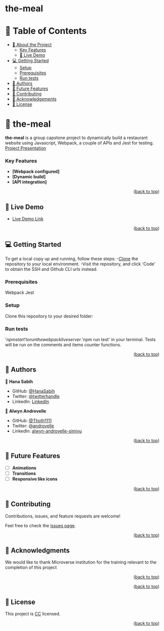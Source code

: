 # the-meal

<!-- TABLE OF CONTENTS -->

# 📗 Table of Contents

- [📖 About the Project](#about-project)
  - [Key Features](#key-features)
  - [🚀 Live Demo](#live-demo)
- [💻 Getting Started](#getting-started)
  - [Setup](#setup)
  - [Prerequisites](#prerequisites)
  - [Run tests](#run-tests)
- [👥 Authors](#authors)
- [🔭 Future Features](#future-features)
- [🤝 Contributing](#contributing)
- [🙏 Acknowledgements](#acknowledgements)
- [📝 License](#license)

<!-- PROJECT DESCRIPTION -->

# 📖 the-meal <a name="about-project"></a>

**the-meal** is a group capstone project to dynamically build a restaurant website using Javascript, Webpack, a couple of APIs and Jest for testing.
[Project Presentation](https://drive.google.com/file/d/1dD3gdJoclYL2EUmbS6JrvzrtYi-83_12/view?usp=sharing)

<!-- Features -->

### Key Features <a name="key-features"></a>

- **[Webpack configured]**
- **[Dynamic build]**
- **[API integration]**

<p align="right">(<a href="#readme-top">back to top</a>)</p>

<!-- LIVE DEMO -->

## 🚀 Live Demo <a name="live-demo"></a>

- [Live Demo Link](https://hanasabih.github.io/the-meal/dist)

<p align="right">(<a href="#readme-top">back to top</a>)</p>

<!-- GETTING STARTED -->

## 💻 Getting Started <a name="getting-started"></a>

To get a local copy up and running, follow these steps: -[Clone](https://github.com/HanaSabih/the-meal.git/) the repository to your local environment.
-Visit the repository, and click 'Code' to obtain the SSH and Github CLI urls instead.

### Prerequisites

Webpack
Jest

### Setup

Clone this repository to your desired folder:

### Run tests

<!-- To run tests, run the following command: -->
'$npm start' to run the webpack live server. 
'$npm run test' in your terminal. Tests will be run on the comments and items counter functions.

<p align="right">(<a href="#readme-top">back to top</a>)</p>

<!-- AUTHORS -->

## 👥 Authors <a name="authors"></a>

👤 **Hana Sabih**

- GitHub: [@HanaSabih](https://github.com/HanaSabih)
- Twitter: [@twitterhandle](https://twitter.com/twitterhandle)
- LinkedIn: [LinkedIn](https://linkedin.com/in/linkedinhandle)

👤 **Alwyn Androvelle**

- GitHub: [@Thoth1111](https://github.com/thoth1111)
- Twitter: [@androvelle](https://twitter.com/androvelle)
- LinkedIn: [alwyn-androvelle-simiyu](https://linkedin.com/in/alwyn-androvelle-simiyu/)

<p align="right">(<a href="#readme-top">back to top</a>)</p>

<!-- FUTURE FEATURES -->

## 🔭 Future Features <a name="future-features"></a>

- [ ] **Animations**
- [ ] **Transitions**
- [ ] **Responsive like icons**

<p align="right">(<a href="#readme-top">back to top</a>)</p>

<!-- CONTRIBUTING -->

## 🤝 Contributing <a name="contributing"></a>

Contributions, issues, and feature requests are welcome!

Feel free to check the [issues page](https://github.com/HanaSabih/the-meal/issues/).

<p align="right">(<a href="#readme-top">back to top</a>)</p>

<!-- ACKNOWLEDGEMENTS -->

## 🙏 Acknowledgments <a name="acknowledgements"></a>

<!-- I would like to thank... -->

We would like to thank Microverse institution for the training relevant to the completion of this project

<p align="right">(<a href="#readme-top">back to top</a>)</p>

<p align="right">(<a href="#readme-top">back to top</a>)</p>

<!-- LICENSE -->

## 📝 License <a name="Creative Commons license" href="http://creativecommons.org/licenses/by-nc/4.0/"></a>

This project is [CC](http://creativecommons.org/licenses/by-nc/4.0/) licensed.

<p align="right">(<a href="#readme-top">back to top</a>)</p>
